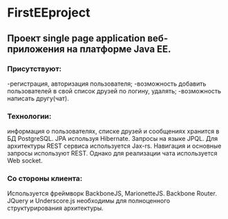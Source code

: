 # FirstEEproject

## Проект single page application веб-приложения на платформе Java EE.
### **Присутствуют:**
-регистрация, авторизация пользователя;
-возможность добавить пользователей в свой список друзей по логину, удалять;
-возможность написать другу(чат).

### **Технологии:**
информация о пользователях, списке друзей и сообщениях хранится в БД PostgreSQL. JPA используя Hibernate. Запросы на языке JPQL.
Для архитектуры REST сервиса используется Jax-rs.
Навигация и основные запросы используют REST. Однако для реализации чата используется Web socket.
### **Со стороны клиента:**
Используется фреймворк BackboneJS, MarionetteJS. Backbone Router. JQuery и Underscore.js необходимы для полноценного структурирования архитектуры.
